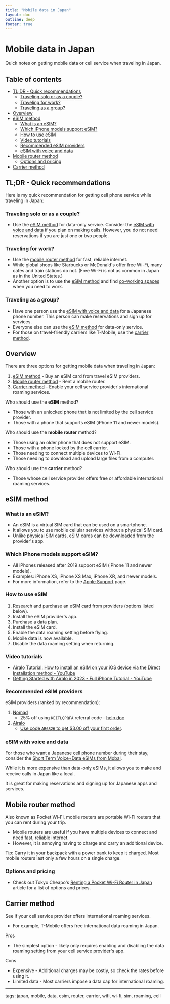 ```yaml
---
title: "Mobile data in Japan"
layout: doc
outline: deep
footer: true
---
```


# Mobile data in Japan

Quick notes on getting mobile data or cell service when traveling in Japan.


## Table of contents <!-- omit in toc -->

* [TL;DR - Quick recommendations](#tldr---quick-recommendations)
  * [Traveling solo or as a couple?](#traveling-solo-or-as-a-couple)
  * [Traveling for work?](#traveling-for-work)
  * [Traveling as a group?](#traveling-as-a-group)
* [Overview](#overview)
* [eSIM method](#esim-method)
  * [What is an eSIM?](#what-is-an-esim)
  * [Which iPhone models support eSIM?](#which-iphone-models-support-esim)
  * [How to use eSIM](#how-to-use-esim)
  * [Video tutorials](#video-tutorials)
  * [Recommended eSIM providers](#recommended-esim-providers)
  * [eSIM with voice and data](#esim-with-voice-and-data)
* [Mobile router method](#mobile-router-method)
  * [Options and pricing](#options-and-pricing)
* [Carrier method](#carrier-method)


## TL;DR - Quick recommendations

Here is my quick recommendation for getting cell phone service while traveling in Japan:


### Traveling solo or as a couple?

* Use the [eSIM method](#esim-method) for data-only service. Consider the [eSIM with voice and data](#esim-with-voice-and-data) if you plan on making calls. However, you do not need reservations if you are just one or two people.


### Traveling for work?

* Use the [mobile router method](#mobile-router-method) for fast, reliable internet.
* While global shops like Starbucks or McDonald's offer free Wi-Fi, many cafes and train stations do not. (Free Wi-Fi is not as common in Japan as in the United States.)
* Another option is to use the [eSIM method](#esim-method) and find [co-working spaces](https://tokyocheapo.com/business/drop-in-coworking-spaces-tokyo/) when you need to work.


### Traveling as a group?

* Have one person use the [eSIM with voice and data](#esim-with-voice-and-data) for a Japanese phone number. This person can make reservations and sign up for services.
* Everyone else can use the [eSIM method](#esim-method) for data-only service.
* For those on travel-friendly carriers like T-Mobile, use the [carrier method](#carrier-method).


## Overview

There are three options for getting mobile data when traveling in Japan:
1. [eSIM method](#esim-method) - Buy an eSIM card from travel eSIM providers.
2. [Mobile router method](#mobile-router-method) - Rent a mobile router.
3. [Carrier method](#carrier-method) - Enable your cell service provider's international roaming services.

Who should use the **eSIM** method?
* Those with an unlocked phone that is not limited by the cell service provider.
* Those with a phone that supports eSIM (iPhone 11 and newer models).

Who should use the **mobile router** method?
* Those using an older phone that does not support eSIM.
* Those with a phone locked by the cell carrier.
* Those needing to connect multiple devices to Wi-Fi.
* Those needing to download and upload large files from a computer.

Who should use the **carrier** method?
* Those whose cell service provider offers free or affordable international roaming services.


## eSIM method


### What is an eSIM?

* An eSIM is a virtual SIM card that can be used on a smartphone.
* It allows you to use mobile cellular services without a physical SIM card.
* Unlike physical SIM cards, eSIM cards can be downloaded from the provider's app.


### Which iPhone models support eSIM?

* All iPhones released after 2019 support eSIM (iPhone 11 and newer models).
* Examples: iPhone XS, iPhone XS Max, iPhone XR, and newer models.
* For more information, refer to the [Apple Support](https://support.apple.com/en-us/HT209044) page.


### How to use eSIM

1. Research and purchase an eSIM card from providers (options listed below).
2. Install the eSIM provider's app.
3. Purchase a data plan.
4. Install the eSIM card.
5. Enable the data roaming setting before flying.
6. Mobile data is now available.
7. Disable the data roaming setting when returning.


### Video tutorials

* [Airalo Tutorial: How to install an eSIM on your iOS device via the Direct Installation method - YouTube](https://www.youtube.com/watch?v=LOCh56YYvUY)
* [Getting Started with Airalo in 2023 - Full iPhone Tutorial - YouTube](https://www.youtube.com/watch?v=Pi1Cb1tEeSI)


### Recommended eSIM providers

eSIM providers (ranked by recommendation):
1. [Nomad](https://www.getnomad.app/japan-eSIM)
    * 25% off using `KEITLQPQFA` referral code - [help doc](https://www.getnomad.app/help-center/articles/9886364)
2. [Airalo](https://www.airalo.com/japan-eSIM)
    * [Use code `AB6826` to get $3.00 off your first order](https://ref.airalo.com/DB2m).


### eSIM with voice and data

For those who want a Japanese cell phone number during their stay, consider the [Short Term Voice+Data eSIMs from Mobal](https://www.mobal.com/japan-esims/?t=st#:~:text=Short%20Term%20Voice%2BData%20eSIMs).

While it is more expensive than data-only eSIMs, it allows you to make and receive calls in Japan like a local.

It is great for making reservations and signing up for Japanese apps and services.


## Mobile router method

Also known as Pocket Wi-Fi, mobile routers are portable Wi-Fi routers that you can rent during your trip.
* Mobile routers are useful if you have multiple devices to connect and need fast, reliable internet.
* However, it is annoying having to charge and carry an additional device.

Tip: Carry it in your backpack with a power bank to keep it charged. Most mobile routers last only a few hours on a single charge.


### Options and pricing

* Check out Tokyo Cheapo's [Renting a Pocket Wi-Fi Router in Japan](https://tokyocheapo.com/business/internet/rent-wifi-router-japan/) article for a list of options and prices.


## Carrier method

See if your cell service provider offers international roaming services.
* For example, T-Mobile offers free international data roaming in Japan.


Pros
* The simplest option - likely only requires enabling and disabling the data roaming setting from your cell service provider's app.

Cons
* Expensive - Additional charges may be costly, so check the rates before using it.
* Limited data - Most carriers impose a data cap for international roaming.

---

tags: japan, mobile, data, esim, router, carrier, wifi, wi-fi, sim, roaming, cell
